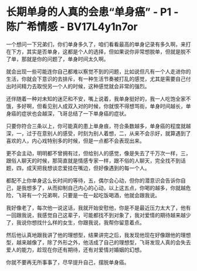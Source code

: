 # 长期单身的人真的会患“单身癌” - P1 - 陈广希情感 - BV17L4y1n7or

一个想问一下兄弟们，你们单身多久了，咱们看看最高的单身记录有多久啊，来打在下方，其实是否单身，这都是个人的选择，但如果说你非常想脱单，但就是脱不了单，那就是你的问题了，单身时间太久啊。

就会出现一些可能连你自己都难以察觉不到的问题，比如说但凡有一个人走进你的生活，你就会下意识的去排斥，有一种生活节奏被打乱的感觉，尤其是需要自己付出时间精力去取悦另一个人的时候，这种感觉就会非常的强烈。

还伴随着一种对未知的迷茫和不安，嘴上说着，我单身挺好的，我一人吃饱全家不饿，多好啊，但看见别人成双入对的时候，你就恨不得想骂街，单身时间越长，单身癌的症状也会越深，飞哥总结了一下单身癌的症状。

只要你符合三条以上，你可能真的患上单身痕，符合条数越多，单身癌的程度就越深，一，过于在意别人的感受，时刻为别人着想，二，从来不会示好，就算遇到了喜欢的人，内心戏特别多的时候，但是一点都不会表现出来。

更不会主动，明明都不曾拥有过，但给别人的感觉，像是失去了千万次一样，三，跟俗人聊天的时候，那简直就是情感专家一样，跟不俗的人聊天，完全找不到话题，四，成天把我想谈恋爱挂在嘴边，但好像遇到的每一个人。

都配不上你单身这么长时间的等待，五，偶尔会心动，但你的潜意识会告诉你自己，是我想多了，从而抑制自己内心的心动，以上这五点，你喝的越多，你就越危险，飞哥有一个兄弟啊，只要是一在一起吃饭喝酒，他就会跟我说。

我好像老了，每次他一说这话，我就开始安慰他，你是不是最近压力太大了，他有一回跟我说，我感觉自己这辈子，可能都找不到对象了，我对爱情的期待越来越少了，我说你想找什么样的女生，你跟我说，我帮你留意着点。

然后他认真地跟我讲了他的理想型，结果讲完之后，我发现他现在好像跟他的理想型，越来越像了，除了外形之外，他活成了自己的理想型，飞哥发现人真的会失去爱人的能力，趁现在你还有期待，还有对爱情对婚姻的幻想。

你就不要再无所事事了，尽早提升自己，摆脱单身癌。